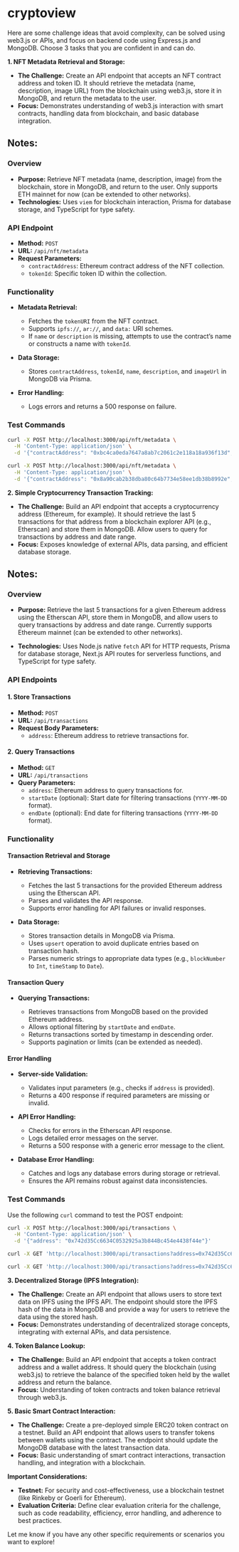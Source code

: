 # cryptoview

Here are some challenge ideas that avoid complexity, can be solved using web3.js or APIs, and focus on backend code using Express.js and MongoDB.
Choose 3 tasks that you are confident in and can do.

**1. NFT Metadata Retrieval and Storage:**

- **The Challenge:** Create an API endpoint that accepts an NFT contract address and token ID. It should retrieve the metadata (name, description, image URL) from the blockchain using web3.js, store it in MongoDB, and return the metadata to the user.
- **Focus:** Demonstrates understanding of web3.js interaction with smart contracts, handling data from blockchain, and basic database integration.

## **Notes:**

### **Overview**

- **Purpose:** Retrieve NFT metadata (name, description, image) from the blockchain, store in MongoDB, and return to the user. Only supports ETH mainnet for now (can be extended to other networks).
- **Technologies:** Uses `viem` for blockchain interaction, Prisma for database storage, and TypeScript for type safety.

### **API Endpoint**

- **Method:** `POST`
- **URL:** `/api/nft/metadata`
- **Request Parameters:**
  - `contractAddress`: Ethereum contract address of the NFT collection.
  - `tokenId`: Specific token ID within the collection.

### **Functionality**

- **Metadata Retrieval:**

  - Fetches the `tokenURI` from the NFT contract.
  - Supports `ipfs://`, `ar://`, and `data:` URI schemes.
  - If `name` or `description` is missing, attempts to use the contract’s name or constructs a name with `tokenId`.

- **Data Storage:**

  - Stores `contractAddress`, `tokenId`, `name`, `description`, and `imageUrl` in MongoDB via Prisma.

- **Error Handling:**
  - Logs errors and returns a 500 response on failure.

### **Test Commands**

```bash
curl -X POST http://localhost:3000/api/nft/metadata \
  -H 'Content-Type: application/json' \
  -d '{"contractAddress": "0xbc4ca0eda7647a8ab7c2061c2e118a18a936f13d", "tokenId": "1"}'

curl -X POST http://localhost:3000/api/nft/metadata \
  -H 'Content-Type: application/json' \
  -d '{"contractAddress": "0x8a90cab2b38dba80c64b7734e58ee1db38b8992e", "tokenId": "1"}'
```

**2. Simple Cryptocurrency Transaction Tracking:**

- **The Challenge:** Build an API endpoint that accepts a cryptocurrency address (Ethereum, for example). It should retrieve the last 5 transactions for that address from a blockchain explorer API (e.g., Etherscan) and store them in MongoDB. Allow users to query for transactions by address and date range.
- **Focus:** Exposes knowledge of external APIs, data parsing, and efficient database storage.

## **Notes:**

### **Overview**

- **Purpose:** Retrieve the last 5 transactions for a given Ethereum address using the Etherscan API, store them in MongoDB, and allow users to query transactions by address and date range. Currently supports Ethereum mainnet (can be extended to other networks).

- **Technologies:** Uses Node.js native `fetch` API for HTTP requests, Prisma for database storage, Next.js API routes for serverless functions, and TypeScript for type safety.

### **API Endpoints**

#### **1. Store Transactions**

- **Method:** `POST`
- **URL:** `/api/transactions`
- **Request Body Parameters:**
  - `address`: Ethereum address to retrieve transactions for.

#### **2. Query Transactions**

- **Method:** `GET`
- **URL:** `/api/transactions`
- **Query Parameters:**
  - `address`: Ethereum address to query transactions for.
  - `startDate` (optional): Start date for filtering transactions (`YYYY-MM-DD` format).
  - `endDate` (optional): End date for filtering transactions (`YYYY-MM-DD` format).

### **Functionality**

#### **Transaction Retrieval and Storage**

- **Retrieving Transactions:**

  - Fetches the last 5 transactions for the provided Ethereum address using the Etherscan API.
  - Parses and validates the API response.
  - Supports error handling for API failures or invalid responses.

- **Data Storage:**

  - Stores transaction details in MongoDB via Prisma.
  - Uses `upsert` operation to avoid duplicate entries based on transaction hash.
  - Parses numeric strings to appropriate data types (e.g., `blockNumber` to `Int`, `timeStamp` to `Date`).

#### **Transaction Query**

- **Querying Transactions:**

  - Retrieves transactions from MongoDB based on the provided Ethereum address.
  - Allows optional filtering by `startDate` and `endDate`.
  - Returns transactions sorted by timestamp in descending order.
  - Supports pagination or limits (can be extended as needed).

#### **Error Handling**

- **Server-side Validation:**

  - Validates input parameters (e.g., checks if `address` is provided).
  - Returns a 400 response if required parameters are missing or invalid.

- **API Error Handling:**

  - Checks for errors in the Etherscan API response.
  - Logs detailed error messages on the server.
  - Returns a 500 response with a generic error message to the client.

- **Database Error Handling:**

  - Catches and logs any database errors during storage or retrieval.
  - Ensures the API remains robust against data inconsistencies.

### **Test Commands**

Use the following `curl` command to test the POST endpoint:

```bash
curl -X POST http://localhost:3000/api/transactions \
  -H 'Content-Type: application/json' \
  -d '{"address": "0x742d35Cc6634C0532925a3b844Bc454e4438f44e"}'

curl -X GET 'http://localhost:3000/api/transactions?address=0x742d35Cc6634C0532925a3b844Bc454e4438f44e'

curl -X GET 'http://localhost:3000/api/transactions?address=0x742d35Cc6634C0532925a3b844Bc454e4438f44e&startDate=2023-10-01&endDate=2023-10-31'
```

**3. Decentralized Storage (IPFS Integration):**

- **The Challenge:** Create an API endpoint that allows users to store text data on IPFS using the IPFS API. The endpoint should store the IPFS hash of the data in MongoDB and provide a way for users to retrieve the data using the stored hash.
- **Focus:** Demonstrates understanding of decentralized storage concepts, integrating with external APIs, and data persistence.

**4. Token Balance Lookup:**

- **The Challenge:** Build an API endpoint that accepts a token contract address and a wallet address. It should query the blockchain (using web3.js) to retrieve the balance of the specified token held by the wallet address and return the balance.
- **Focus:** Understanding of token contracts and token balance retrieval through web3.js.

**5. Basic Smart Contract Interaction:**

- **The Challenge:** Create a pre-deployed simple ERC20 token contract on a testnet. Build an API endpoint that allows users to transfer tokens between wallets using the contract. The endpoint should update the MongoDB database with the latest transaction data.
- **Focus:** Basic understanding of smart contract interactions, transaction handling, and integration with a blockchain.

**Important Considerations:**

- **Testnet:** For security and cost-effectiveness, use a blockchain testnet (like Rinkeby or Goerli for Ethereum).
- **Evaluation Criteria:** Define clear evaluation criteria for the challenge, such as code readability, efficiency, error handling, and adherence to best practices.

Let me know if you have any other specific requirements or scenarios you want to explore!

```

```
